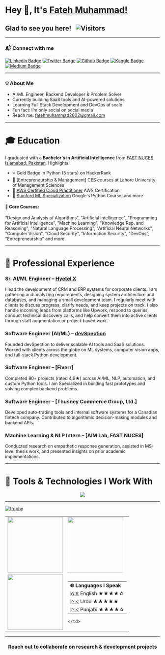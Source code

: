 # Hey 👋, It's [Fateh Muhammad!](https://github.com/FatehMuhammad/)

## Glad to see you here! &nbsp; ![Visitors](https://api.visitorbadge.io/api/visitors?path=FatehMuhammad&label=Visitors&labelColor=%23697689&countColor=%231ccce4)

---
 
### 📬 Connect with me

[![Linkedin Badge](https://img.shields.io/badge/-LinkedIn-important)](https://www.linkedin.com/in/fateh-muhammad/)
[![Twitter Badge](https://img.shields.io/badge/-Twitter-blue)](https://twitter.com/FM__Sani)
[![Github Badge](https://img.shields.io/badge/-Github-brightgreen)](https://github.com/FatehMuhammad/)
[![Kaggle Badge](https://img.shields.io/badge/-Kaggle-green)](https://www.kaggle.com/fatehmuhammad/)
[![Medium Badge](https://img.shields.io/badge/-Medium-informational)](https://fatehmuhammad.medium.com/)

---

### 💡 About Me

- AI/ML Engineer, Backend Developer & Problem Solver  
- Currently building SaaS tools and AI-powered solutions  
- Learning Full Stack Development and DevOps at scale   
- Fun fact: I’m only social on social media  
- Reach me: fatehmuhammad2002@gmail.com

---

# 🎓 **Education**

I graduated with a **Bachelor's in Artificial Intelligence** from [FAST NUCES Islamabad, Pakistan](https://www.nu.edu.pk/).
Highlights:
- ⭐ Gold Badge in Python (5 stars) on HackerRank
- 📜 [Entrepreneurship & Management] CES courses at Lahore University of Management Sciences
- 🧾 [AWS Certified Cloud Practitioner](https://www.credly.com/badges/83444650-ee44-4b6e-bc9c-e9cb098ac75d?source=linked_in_profile) AWS Certification
- 📜 [Stanford ML Specialization](https://www.coursera.org/account/accomplishments/specialization/certificate/YK4VGPX4CQ8G) Google's Python Course, and more

#### 📘 Core Courses:
"Design and Analysis of Algorithms", "Artificial Intelligence", "Programming for Artificial Intelligence", "Machine Learning", "Knowledge Rep. and Reasoning", "Natural Language Processing", "Artificial Neural Networks", "Computer Vision", "Cloud Security", "Information Security", "DevOps", "Entrepreneurship" and more.

---

# 💼 **Professional Experience**

### Sr. AI/ML Engineer – [Hyetel X](https://hyetelx.com)
I lead the development of CRM and ERP systems for corporate clients. I am gathering and analyzing requirements, designing system architecture and databases, and managing a small development team. I regularly meet with clients to discuss progress, clarify needs, and keep projects on track. I also handle incoming leads from platforms like Upwork, respond to queries, conduct technical discovery calls, and help convert them into active clients through staff augmentation or project-based work.

### Software Engineer (AI/ML) – [devSpection](https://www.devSpection.com)
Founded devSpection to deliver scalable AI tools and SaaS solutions. Worked with clients across the globe on ML systems, computer vision apps, and full-stack Python development.

### Software Engineer – [Fiverr]
Completed 80+ projects (rated 4.9★) across AI/ML, NLP, automation, and custom Python tools. I am Specialized in building fast prototypes and solving complex backend problems.

### Software Engineer – [Thusney Commerce Group, Ltd.]
Developed auto-trading tools and internal software systems for a Canadian fintech company. Contributed to algorithmic decision-making modules and backend APIs.

### Machine Learning & NLP Intern – [AIM Lab, FAST NUCES]
Conducted research on empathetic response generation, assisted in MS-level thesis work, and presented insights on prior academic implementations.

---

# 🧰 **Tools & Technologies I Work With**

<p align="center">
  <a href="https://skillicons.dev">
    <img src="https://skillicons.dev/icons?i=python,pytorch,tensorflow,opencv,sklearn,django,flask,fastapi,postgres,sqlite,mongodb,redis,bash,html,css,js,react,azure,linux,git,github,githubactions,kubernetes,docker,c,vscode,heroku,anaconda" />
  </a>
</p>

---

[![trophy](https://github-profile-trophy.vercel.app/?username=FatehMuhammad&theme=onedark)](https://github.com/ryo-ma/github-profile-trophy)

<!-- GitHub Stats & Activity -->

<table>
  <tr>
    <td>
      <img height="180em" src="https://github-readme-stats-sigma-five.vercel.app/api?username=FatehMuhammad&show_icons=true&hide_border=true&count_private=true&include_all_commits=true" />
    </td>
    <td>
      <img height="180em" src="https://github-readme-streak-stats.herokuapp.com/?user=FatehMuhammad&hide_border=true" />
    </td>
  </tr>
  <tr>
    <td>
      <img height="180em" src="https://github-readme-stats-sigma-five.vercel.app/api/top-langs/?username=FatehMuhammad&exclude_repo=KNN-Image-Classification&show_icons=true&hide_border=true&layout=compact&langs_count=8" />
    </td>
    <td>
      <table>
        <tr><td><strong>🌐 Languages I Speak</strong></td></tr>
        <tr><td>🇬🇧 English ★★★★☆</td></tr>
        <tr><td>🇵🇰 Urdu ★★★★★</td></tr>
        <tr><td>🇵🇰 Punjabi ★★★★☆</td></tr>
      </table>

    </td>
  </tr>
</table>

---

<div align="center">

### Reach out to collaborate on research & development projects

</div>

